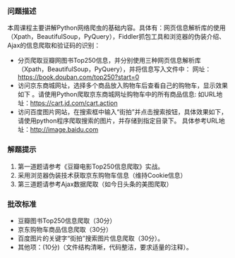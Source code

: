 
### 问题描述


本周课程主要讲解Python网络爬虫的基础内容。具体有：网页信息解析库的使用（Xpath，BeautifulSoup，PyQuery），Fiddler抓包工具和浏览器的伪装介绍、Ajax的信息爬取和验证码的识别： 

- 分页爬取豆瓣网图书Top250信息，并分别使用三种网页信息解析库（Xpath，BeautifulSoup，PyQuery），并将信息写入文件中： 
网址：https://book.douban.com/top250?start=0 
- 访问京东商城网址，选择多个商品放入购物车后查看自己的购物车，显示效果如下 。请使用Python爬取京东商城网址购物车中的所有商品信息: 
如URL地址：https://cart.jd.com/cart.action 
- 访问百度图片网站，在搜索框中输入“街拍”并点击搜索按钮，具体效果如下，请使用python程序爬取搜索的图片，并存储到指定目录下。 
具体参考URL地址：http://image.baidu.com 


### 解题提示

1. 第一道题请参考《豆瓣电影Top250信息爬取》实战。 
2. 采用浏览器伪装技术获取京东购物车信息（维持Cookie信息） 
3. 第三道题请参考Ajax数据爬取（如今日头条的美图爬取） 


### 批改标准

- 豆瓣图书Top250信息爬取（30分） 
- 京东购物车商品信息爬取（30分） 
- 百度图片的关键字“街拍”搜索图片信息爬取（30分）。 
- 其他项：(10分)（文件结构清晰，代码整洁，要求适量的注释）。
